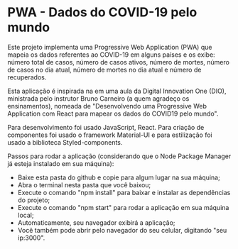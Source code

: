 # PWA - Dados do COVID-19 pelo mundo

Este projeto implementa uma Progressive Web Application (PWA) que mapeia os dados referentes ao COVID-19 em alguns países e os exibe: número total de casos, número de casos ativos, número de mortes, número de casos no dia atual, número de mortes no dia atual e número de recuperados.

Esta aplicação é inspirada na em uma aula da Digital Innovation One (DIO), ministrada pelo instrutor Bruno Carneiro (a quem agradeço os ensinamentos), nomeada de "Desenvolvendo uma Progressive Web Application com React para mapear os dados do COVID19 pelo mundo". 

Para desenvolvimento foi usado JavaScript, React. Para criação de componentes foi usado o framework Material-UI e para estilização foi usado a biblioteca Styled-components.

Passos para rodar a aplicação (considerando que o Node Package Manager já esteja instalado em sua máquina):
- Baixe esta pasta do github e copie para algum lugar na sua máquina;
- Abra o terminal nesta pasta que você baixou;
- Execute o comando "npm install" para baixar e instalar as dependências do projeto;
- Execute o comando "npm start" para rodar a aplicação em sua máquina local;
- Automaticamente, seu navegador exibirá a aplicação;
- Você também pode abrir pelo navegador do seu celular, digitando "seu ip:3000".